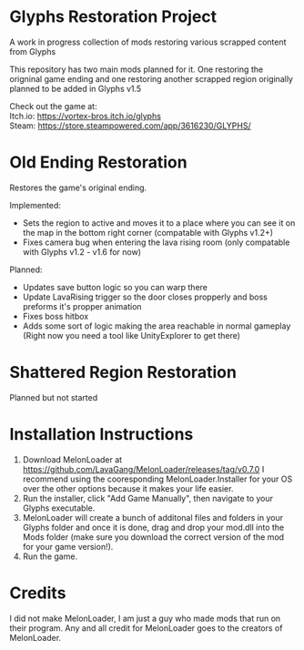 # Glyphs Restoration Project
A work in progress collection of mods restoring various scrapped content from Glyphs

This repository has two main mods planned for it. One restoring the origninal game ending and one restoring another scrapped region originally planned to be added in Glyphs v1.5

Check out the game at:   
Itch.io: https://vortex-bros.itch.io/glyphs   
Steam: https://store.steampowered.com/app/3616230/GLYPHS/

# Old Ending Restoration
Restores the game's original ending.

Implemented:
- Sets the region to active and moves it to a place where you can see it on the map in the bottom right corner (compatable with Glyphs v1.2+)
- Fixes camera bug when entering the lava rising room (only compatable with Glyphs v1.2 - v1.6 for now)

Planned:
- Updates save button logic so you can warp there
- Update LavaRising trigger so the door closes propperly and boss preforms it's propper animation
- Fixes boss hitbox
- Adds some sort of logic making the area reachable in normal gameplay (Right now you need a tool like UnityExplorer to get there)

# Shattered Region Restoration
Planned but not started

# Installation Instructions
1) Download MelonLoader at https://github.com/LavaGang/MelonLoader/releases/tag/v0.7.0 I recommend using the cooresponding MelonLoader.Installer for your OS over the other options because it makes your life easier.
2) Run the installer, click "Add Game Manually", then navigate to your Glyphs executable.
3) MelonLoader will create a bunch of additonal files and folders in your Glyphs folder and once it is done, drag and drop your mod.dll into the Mods folder (make sure you download the correct version of the mod for your game version!).
4) Run the game.

# Credits
I did not make MelonLoader, I am just a guy who made mods that run on their program. Any and all credit for MelonLoader goes to the creators of MelonLoader.
